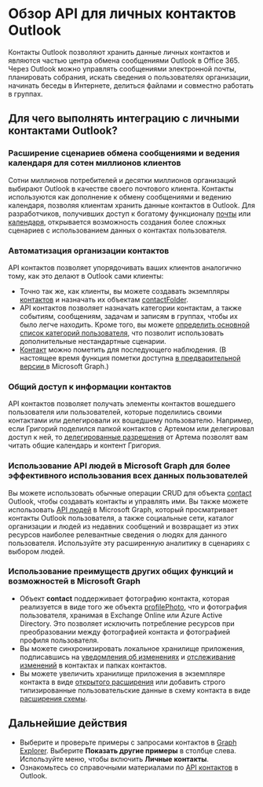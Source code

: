 # <a name="outlook-personal-contacts-api-overview"></a>Обзор API для личных контактов Outlook

Контакты Outlook позволяют хранить данные личных контактов и являются частью центра обмена сообщениями Outlook в Office 365. Через Outlook можно управлять сообщениями электронной почты, планировать собрания, искать сведения о пользователях организации, начинать беседы в Интернете, делиться файлами и совместно работать в группах.

## <a name="why-integrate-with-outlook-personal-contacts"></a>Для чего выполнять интеграцию с личными контактами Outlook?

### <a name="complement-messaging-and-calendaring-scenarios-for-hundreds-of-millions-of-customers"></a>Расширение сценариев обмена сообщениями и ведения календаря для сотен миллионов клиентов

Сотни миллионов потребителей и десятки миллионов организаций выбирают Outlook в качестве своего почтового клиента. Контакты используются как дополнение к обмену сообщениями и ведению календаря, позволяя клиентам хранить данные контактов в Outlook. Для разработчиков, получивших доступ к богатому функционалу [почты](outlook-mail-concept-overview.md) или [календаря](outlook-calendar-concept-overview.md), открывается возможность создания более сложных сценариев с использованием данных о контактах пользователя.


### <a name="automate-contact-organization"></a>Автоматизация организации контактов

API контактов позволяет упорядочивать ваших клиентов аналогично тому, как это делают в Outlook сами клиенты:

- Точно так же, как клиенты, вы можете создавать экземпляры [контактов](../api-reference/v1.0/resources/contact.md) и назначать их объектам [contactFolder](../api-reference/v1.0/resources/contactfolder.md).
- API контактов позволяет назначать категории контактам, а также событиям, сообщениям, задачам и записям в группах, чтобы их было легче находить. Кроме того, вы можете [определить основной список категорий пользователя](../api-reference/v1.0/api/outlookuser_post_mastercategories.md), что позволит использовать дополнительные нестандартные сценарии.
- [Контакт](../api-reference/v1.0/resources/contact.md) можно пометить для последующего наблюдения. (В настоящее время функция пометки доступна [в предварительной версии ](versioning_and_support.md#beta-version) в Microsoft Graph.)


### <a name="share-contact-information"></a>Общий доступ к информации контактов

API контактов позволяет получать элементы контактов вошедшего пользователя или пользователей, которые поделились своими контактами или делегировали их вошедшему пользователю. Например, если Григорий поделился папкой контактов с Артемом или делегировал доступ к ней, то [делегированные разрешения](permissions_reference.md#delegated-permissions-application-permissions-and-effective-permissions) от Артема позволят вам читать общие календарь и контент Григория.


### <a name="leverage-people-api-in-microsoft-graph-to-make-better-use-of-all-people-data"></a>Использование API людей в Microsoft Graph для более эффективного использования всех данных пользователей

Вы можете использовать обычные операции CRUD для объекта [contact](../api-reference/v1.0/resources/contact.md) Outlook, чтобы создавать контакты и управлять ими. Вы также можете использовать [API людей](people_example.md) в Microsoft Graph, который просматривает контакты Outlook пользователя, а также социальные сети, каталог организации и людей из недавних сообщений и возвращает из этих ресурсов наиболее релевантные сведения о людях для данного пользователя. Используйте эту расширенную аналитику в сценариях с выбором людей.


### <a name="take-advantage-of-other-shared-features-and-conveniences-in-microsoft-graph"></a>Использование преимуществ других общих функций и возможностей в Microsoft Graph

- Объект **contact** поддерживает фотографию контакта, которая реализуется в виде того же объекта [profilePhoto](../api-reference/v1.0/resources/profilephoto.md), что и фотография пользователя, хранимая в Exchange Online или Azure Active Directory. Это позволяет исключить потребление ресурсов при преобразовании между фотографией контакта и фотографией профиля пользователя.
- Вы можете синхронизировать локальное хранилище приложения, подписавшись на [уведомления об изменениях](../api-reference/v1.0/resources/webhooks.md) и [отслеживание изменений](delta_query_overview.md) в контактах и папках контактов.
- Вы можете увеличить хранилище приложения в экземпляре контакта в виде [открытого расширения](extensibility_overview.md#open-extensions) или добавить строго типизированные пользовательские данные в схему контакта в виде [расширения схемы](extensibility_overview.md#schema-extensions).


## <a name="next-steps"></a>Дальнейшие действия

- Выберите и проверьте примеры с запросами контактов в [Graph Explorer](https://developer.microsoft.com/graph/graph-explorer/?request=me%2Fcontacts&version=v1.0). Выберите **Показать другие примеры** в столбце слева. Используйте меню, чтобы включить **Личные контакты**.
- Ознакомьтесь со справочными материалами по [API контактов](../api-reference/v1.0/resources/contact.md) в Outlook.
